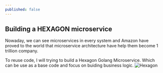 ```yaml
---
published: false
---
```

## Building a HEXAGON microservice

Nowaday, we can see microservices in every system and Amazon have proved to the world that microservice architecture have help them become 1 trillion company. 

To reuse code, I will trying to build a Hexagon Golang Microservice. Which can be use as a base code and focus on buiding business logic. 
![Hexagon]({{site.baseurl}}/images/hexagon_idea.jpg)
